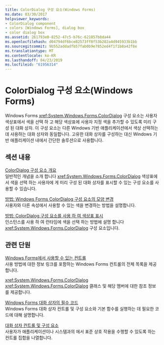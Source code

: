 ```yaml
---
title: ColorDialog 구성 요소(Windows Forms)
ms.date: 03/30/2017
helpviewer_keywords:
- ColorDialog component
- colors [Windows Forms], dialog box
- color dialog box
ms.assetid: 261793e0-8252-47c5-b76c-621857b8da44
ms.openlocfilehash: d04794df6bce82573ff8f53b282a4d945933b1bb
ms.sourcegitcommit: 9b552addadfb57fab0b9e7852ed4f1f1b8a42f8e
ms.translationtype: MT
ms.contentlocale: ko-KR
ms.lasthandoff: 04/23/2019
ms.locfileid: "61956314"
---
```

# <a name="colordialog-component-windows-forms"></a>ColorDialog 구성 요소(Windows Forms)
Windows Forms <xref:System.Windows.Forms.ColorDialog> 구성 요소는 사용자 색상표에서 색을 선택 하 고 해당 색상표에 사용자 지정 색을 추가할 수 있도록 미리 구성 된 대화 상자. 이 구성 요소는 다른 Windows 기반 애플리케이션에서 색상 선택하는 데 사용하는 대화 상자와 동일합니다. 고유한 대화 상자를 구성하는 대신 Windows 기반 애플리케이션 내에서 간단한 솔루션으로 사용합니다.  
  
## <a name="in-this-section"></a>섹션 내용  
 [ColorDialog 구성 요소 개요](colordialog-component-overview-windows-forms.md)  
 일반적인 개념을 소개 합니다 <xref:System.Windows.Forms.ColorDialog> 색상표에서 색을 선택 하는 사용자에 게 미리 구성 된 대화 상자를 표시할 수 있는 구성 요소를 사용할 수 있습니다.  
  
 [방법: Windows Forms ColorDialog 구성 요소의 모양 변경](how-to-change-the-appearance-of-the-windows-forms-colordialog-component.md)  
 사용자와 다른 속성에서 사용할 수 있는 색을 변경하는 방법을 설명합니다.  
  
 [방법: ColorDialog 구성 요소를 사용 하 여 색상표 표시](how-to-show-a-color-palette-with-the-colordialog-component.md)  
 인스턴스를 사용 하 여 런타임에 색을 선택 하는 방법에 설명 합니다 <xref:System.Windows.Forms.ColorDialog> 구성 요소입니다.  
  
## <a name="related-sections"></a>관련 단원  
 [Windows Forms에서 사용할 수 있는 컨트롤](controls-to-use-on-windows-forms.md)  
 사용 방법에 대한 정보 링크를 포함하는 Windows Forms 컨트롤의 전체 목록을 제공합니다.  
  
 <xref:System.Windows.Forms.ColorDialog>  
 <xref:System.Windows.Forms.ColorDialog> 클래스 및 해당 멤버에 대한 참조 정보를 제공합니다.  
  
 [Windows Forms 대화 상자의 필수 코드](assetId:///VS|dv_vstechart|~\html\vbtchessentialcodeforwindowsformsdialogboxes.htm)  
 Windows Forms 대화 상자 컨트롤 및 구성 요소와 기본 함수를 실행하는 데 필요한 코드에 대해 설명합니다.  
  
 [대화 상자 컨트롤 및 구성 요소](dialog-box-controls-and-components-windows-forms.md)  
 사용자가 애플리케이션이나 시스템과의 에서 표준 상호 작용을 수행할 수 있도록 하는 컨트롤 집합을 나열합니다.

